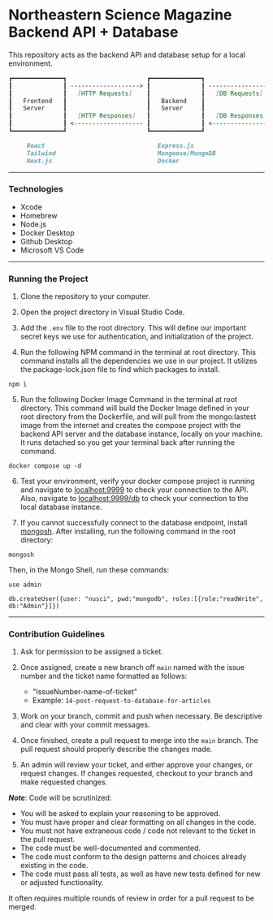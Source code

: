 # Northeastern Science Magazine Backend API + Database

This repository acts as the backend API and database setup for a local environment.

```md
┏━━━━━━━━━━━━━━┓                      ┏━━━━━━━━━━━━━━┓                    ┏━━━━━━━━━━━━━━┓
┃              ┃ -------------------> ┃              ┃ -----------------> ┃              ┃
┃              ┃   [HTTP Requests]    ┃              ┃   [DB Requests]    ┃              ┃
┃   Frontend   ┃                      ┃   Backend    ┃                    ┃   Database   ┃
┃   Server     ┃                      ┃   Server     ┃                    ┃   Instance   ┃
┃              ┃   [HTTP Responses]   ┃              ┃   [DB Responses]   ┃              ┃
┃              ┃ <------------------- ┃              ┃ <----------------- ┃              ┃
┗━━━━━━━━━━━━━━┛                      ┗━━━━━━━━━━━━━━┛                    ┗━━━━━━━━━━━━━━┛

     React                               Express.js                           MongoDB
     Tailwind                            Mongoose/MongoDB                     Docker
     Next.js                             Docker
```

<hr>

### Technologies
- Xcode
- Homebrew
- Node.js
- Docker Desktop
- Github Desktop
- Microsoft VS Code

<hr>

### Running the Project

1. Clone the repository to your computer.

2. Open the project directory in Visual Studio Code.

3. Add the ```.env``` file to the root directory. This will define our important secret keys we use for authentication, and initialization of the project.

5. Run the following NPM command in the terminal at root directory. This command installs all the dependencies we use in our project. It utilizes the package-lock.json file to find which packages to install. 

```properties
npm i
```

5. Run the following Docker Image Command in the terminal at root directory. This command will build the Docker Image defined in your root directory from the Dockerfile, and will pull from the mongo:lastest image from the internet and creates the compose project with the backend API server and the database instance, locally on your machine. It runs detached so you get your terminal back after running the command.

```properties
docker compose up -d
```

6. Test your environment, verify your docker compose project is running and navigate to [localhost:9999](http://localhost:9999) to check your connection to the API. Also, navigate to [localhost:9999/db](http://localhost:9999/db) to check your connection to the local database instance.

7. If you cannot successfully connect to the database endpoint, install [mongosh](https://www.mongodb.com/docs/mongodb-shell/install/). After installing, run the following command in the root directory:

```properties
mongosh
```

Then, in the Mongo Shell, run these commands:

```properties
use admin
```
```properties
db.createUser({user: "nusci", pwd:"mongodb", roles:[{role:"readWrite", db:"Admin"}]})
```

<hr>

### Contribution Guidelines

1. Ask for permission to be assigned a ticket.

2. Once assigned, create a new branch off ```main``` named with the issue number and the ticket name formatted as follows:

    - "IssueNumber-name-of-ticket"
    -  Example: ```14-post-request-to-database-for-articles```
    
3. Work on your branch, commit and push when necessary. Be descriptive and clear with your commit messages.

4. Once finished, create a pull request to merge into the ```main``` branch. The pull request should properly describe the changes made.

5. An admin will review your ticket, and either approve your changes, or request changes. If changes requested, checkout to your branch and make requested changes.

***Note***: Code will be scrutinized:
- You will be asked to explain your reasoning to be approved.
- You must have proper and clear formatting on all changes in the code.
- You must not have extraneous code / code not relevant to the ticket in the pull request.
- The code must be well-documented and commented.
- The code must conform to the design patterns and choices already existing in the code.
- The code must pass all tests, as well as have new tests defined for new or adjusted functionality.

It often requires multiple rounds of review in order for a pull request to be merged. 
